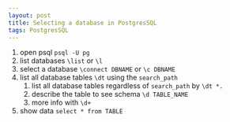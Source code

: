 ```yaml
---
layout: post
title: Selecting a database in PostgresSQL
tags: PostgresSQL
---
```


1. open psql `psql -U pg`
2. list databases `\list` or `\l`
3. select a database `\connect DBNAME` or `\c DBNAME`
4. list all database tables `\dt` using the `search_path`
    1. list all database tables regardless of `search_path` by `\dt *.`
    2. describe the table to see schema `\d TABLE_NAME`
    3. more info with `\d+`
5. show data `select * from TABLE`

